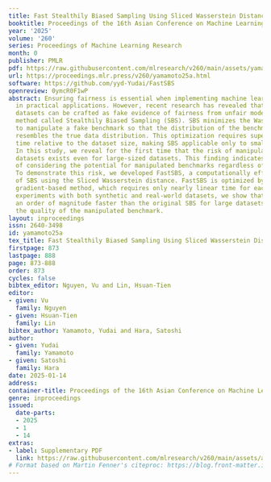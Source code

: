 ```yaml
---
title: Fast Stealthily Biased Sampling Using Sliced Wasserstein Distance
booktitle: Proceedings of the 16th Asian Conference on Machine Learning
year: '2025'
volume: '260'
series: Proceedings of Machine Learning Research
month: 0
publisher: PMLR
pdf: https://raw.githubusercontent.com/mlresearch/v260/main/assets/yamamoto25a/yamamoto25a.pdf
url: https://proceedings.mlr.press/v260/yamamoto25a.html
software: https://github.com/yyd-Yudai/FastSBS
openreview: 0ymcR0F1wP
abstract: Ensuring fairness is essential when implementing machine learning models
  in practical applications. However, recent research has revealed that benchmark
  datasets can be crafted as fake evidence of fairness from unfair models using a
  method called Stealthily Biased Sampling (SBS). SBS minimizes the Wasserstein distance
  to manipulate a fake benchmark so that the distribution of the benchmark closely
  resembles the true data distribution. This optimization requires superquadratic
  time relative to the dataset size, making SBS applicable only to small-sized datasets.
  In this study, we reveal for the first time that the risk of manipulated benchmark
  datasets exists even for large-sized datasets. This finding indicates the necessity
  of considering the potential for manipulated benchmarks regardless of their size.
  To demonstrate this risk, we developed FastSBS, a computationally efficient variant
  of SBS using the Sliced Wasserstein distance. FastSBS is optimized by a stochastic
  gradient-based method, which requires only nearly linear time for each update. In
  experiments with both synthetic and real-world datasets, we show that FastSBS is
  an order of magnitude faster than the original SBS for large datasets while maintaining
  the quality of the manipulated benchmark.
layout: inproceedings
issn: 2640-3498
id: yamamoto25a
tex_title: Fast Stealthily Biased Sampling Using Sliced Wasserstein Distance
firstpage: 873
lastpage: 888
page: 873-888
order: 873
cycles: false
bibtex_editor: Nguyen, Vu and Lin, Hsuan-Tien
editor:
- given: Vu
  family: Nguyen
- given: Hsuan-Tien
  family: Lin
bibtex_author: Yamamoto, Yudai and Hara, Satoshi
author:
- given: Yudai
  family: Yamamoto
- given: Satoshi
  family: Hara
date: 2025-01-14
address:
container-title: Proceedings of the 16th Asian Conference on Machine Learning
genre: inproceedings
issued:
  date-parts:
  - 2025
  - 1
  - 14
extras:
- label: Supplementary PDF
  link: https://raw.githubusercontent.com/mlresearch/v260/main/assets/assets/yamamoto25a/yamamoto25a-supp.pdf
# Format based on Martin Fenner's citeproc: https://blog.front-matter.io/posts/citeproc-yaml-for-bibliographies/
---
```

